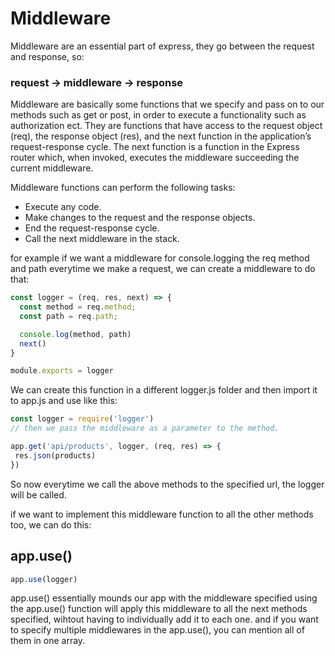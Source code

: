 # Middleware

Middleware are an essential part of express, they go between the request and response, so:
 ### request -> middleware -> response

Middleware are basically some functions that we specify and pass on to our methods such as get or post, in order to execute a functionality such as authorization ect.
They are functions that have access to the request object (req), the response object (res), and the next function in the application’s request-response cycle. The next function is a function in the Express router which, when invoked, executes the middleware succeeding the current middleware.

Middleware functions can perform the following tasks:

* Execute any code.
* Make changes to the request and the response objects.
* End the request-response cycle.
* Call the next middleware in the stack.

for example if we want a middleware for console.logging the req method and path everytime we make a request, we can create a middleware to do that:

```js
const logger = (req, res, next) => {
  const method = req.method;
  const path = req.path;

  console.log(method, path)
  next()
}

module.exports = logger
```

We can create this function in a different logger.js folder and then import it to app.js and use like this:

```js
const logger = require('logger')
// then we pass the middleware as a parameter to the method.

app.get('api/products', logger, (req, res) => {
 res.json(products)
})
```
So now everytime we call the above methods to the specified url, the logger will be called.

if we want to implement this middleware function to all the other methods too, we can do this:

## app.use()
```js
app.use(logger)
```
app.use() essentially mounds our app with the middleware specified
using the app.use() function will apply this middleware to all the next methods specified, wihtout having to individually add it to each one.
and if you want to specify multiple middlewares in the app.use(), you can mention all of them in one array.

